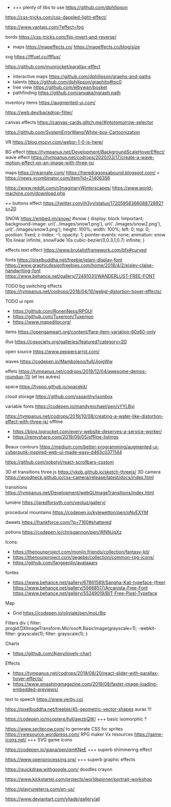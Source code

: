 
* +++ plenty of libs to use https://github.com/dphilipson

https://css-tricks.com/css-dappled-light-effect/

https://www.vantajs.com/?effect=fog

bords https://css-tricks.com/flip-invert-and-reverse/

* maps https://mapeffects.co/ https://mapeffects.co/blog/size

svg https://fffuel.co/ffflux/

https://github.com/munrocket/parallax-effect

- interactive maps https://github.com/dphilipson/graphs-and-paths
- talents https://github.com/dphilipson/graphito#toc0
- tree view https://github.com/elbywan/bosket
- pathfinding https://github.com/anvaka/ngraph.path

inventory items https://augmented-ui.com/

https://web.dev/backdrop-filter/

canvas effects https://canvas-cards.glitch.me/#intotomorrow-selector

https://github.com/SystemErrorWang/White-box-Cartoonization

VR
https://blog.mozvr.com/webxr-1-0-is-here/

BG effect https://tympanus.net/Development/BackgroundScaleHoverEffect/
wave effect https://tympanus.net/codrops/2020/03/17/create-a-wave-motion-effect-on-an-image-with-three-js/

maps https://inkarnate.com/
     https://heredragonsabound.blogspot.com/  +  https://news.ycombinator.com/item?id=21406356

https://www.reddit.com/r/ImaginaryWinterscapes/
https://www.world-machine.com/download.php

++ buttons effect https://twitter.com/jh3yy/status/1720595836608872892?s=20

SNOW
https://embed.im/snow/
#snow {
    display: block !important;
    background-image: url('../images/snow1.png'), url('../images/snow2.png'), url('../images/snow3.png');
    height: 100%;
    width: 100%;
    left: 0;
    top: 0;
	position: fixed;
    z-index: -1;
    opacity: 1;
    pointer-events: none;
    animation: snow 10s linear infinite, snowFade 10s cubic-bezier(0,0.3,1,0.7) infinite;
}


effects
text effect https://www.brutalistframework.com/bfx#curved

fonts
 https://pixelbuddha.net/freebie/jelani-display-font
 https://www.graphicdesignfreebies.com/home/2018/4/2/eisley-claise-handwriting-font
 https://www.behance.net/gallery/72491031/WANDERLUST-FREE-FONT

TODO bg switching effects https://tympanus.net/codrops/2018/04/10/webgl-distortion-hover-effects/

TODO ui npm
- https://github.com/RonenNess/RPGUI
- https://github.com/Tuxemon/Tuxemon
- https://www.mapeditor.org/

items
https://opengameart.org/content/flare-item-variation-60x60-only



illus https://cgsociety.org/galleries/featured?category=2D

open source https://www.peppercarrot.com/

waves https://codepen.io/Mamboleoo/full/JjojgWw

effets https://tympanus.net/codrops/2019/12/04/awesome-demos-roundup-11/ (et les autres)

space https://typpo.github.io/spacekit/

cloud storage https://github.com/vasanthv/jsonbox

variable fonts https://codepen.io/mandymichael/pen/vYYLByj

https://tympanus.net/codrops/2019/10/08/creating-a-water-like-distortion-effect-with-three-js/
offline
* https://blog.logrocket.com/every-website-deserves-a-service-worker/
* https://remysharp.com/2019/09/05/offline-listings

Beaux contours https://medium.com/better-programming/augmented-ui-cyberpunk-inspired-web-ui-made-easy-d463c0371144

https://github.com/xobotyi/react-scrollbars-custom

3D et transitions three.js https://ykob.github.io/sketch-threejs/
3D camera https://woodneck.github.io/css-camera/release/latest/docs/index.html

transitions https://tympanus.net/Development/webGLImageTransitions/index.html

lumière https://jaredforsyth.com/veoluz/gallery/

procedural mountains https://codepen.io/kylewetton/pen/oNvEXYM

dweets https://frankforce.com/?p=7160#shattered

potions https://codepen.io/chrisgannon/pen/WNNJqXz

Icons:
- https://thenounproject.com/monjin.friends/collection/fantasy-kit/
- https://thenounproject.com/gegebe/collection/common-rpg-icons/
- https://github.com/fangpenlin/avataaars

fontes
- https://www.behance.net/gallery/67861589/Sangha-Kali-typeface-(free)
https://www.behance.net/gallery/55668517/Arcanista-Free-Font
https://www.behance.net/gallery/55249019/BIT-Free-Pixel-Typeface

Map
- Grid https://codepen.io/oliviale/pen/moLrBq


Filters
div {
    filter: progid:DXImageTransform.Microsoft.BasicImage(grayscale=1);
    -webkit-filter: grayscale(1);
    filter: grayscale(1);
}

Charts
- https://github.com/Ajaxy/lovely-chart

Effects
- https://tympanus.net/codrops/2019/08/20/react-slider-with-parallax-hover-effects/
- https://www.smashingmagazine.com/2019/08/faster-image-loading-embedded-previews/

text to speech https://www.verby.co/



https://pixelbuddha.net/freebie/45-geometric-vector-shapes auras !!!

https://codepen.io/nicoptere/full/awzbQW/ +++ basic isomorphic ?

https://www.spritecow.com/  to generate CSS for sprites
https://vxresource.wordpress.com/ RPG maker Vx resources
https://game-icons.net/ +++ SVG game icons

https://codepen.io/giana/pen/qmKNeE +++ superb shimmering effect

https://www.openprocessing.org/ +++ superb graphic effects

https://quickdraw.withgoogle.com/ doodles crayon

https://www.kickstarter.com/projects/worldspinner/portrait-workshop

https://playruneterra.com/en-us/

https://www.deviantart.com/yliade/gallery/all
